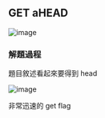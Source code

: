 ## GET aHEAD

![image](https://github.com/user-attachments/assets/85d98a86-2894-44d4-921c-c7f4dc4f4749)

### 解題過程

題目敘述看起來要得到 head

![image](https://github.com/user-attachments/assets/d1e78fb2-5be4-4cbf-a7ab-9fd550a3a867)

非常迅速的 get flag
